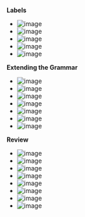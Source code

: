 **Labels**
- ![image](https://github.com/user-attachments/assets/49d22dbb-a923-4649-86a0-b6927b0cee06)
- ![image](https://github.com/user-attachments/assets/d4fe7467-b54e-46d4-ab2c-c86b97a70b59)
- ![image](https://github.com/user-attachments/assets/0868ef9e-516e-4af0-87c3-b2cecc71fe11)
- ![image](https://github.com/user-attachments/assets/2a1e9f94-1f45-4dab-a657-8db2796f8a73)
- ![image](https://github.com/user-attachments/assets/cbeea701-247d-4bd3-a3c8-c8860055968e)

**Extending the Grammar**
- ![image](https://github.com/user-attachments/assets/552130a3-a5cb-4ac9-b1f9-d23be99bb26c)
- ![image](https://github.com/user-attachments/assets/49f8fb7b-22a6-42d7-a2a7-3c2d4cd801e5)
- ![image](https://github.com/user-attachments/assets/7f58a7a7-2402-4ad3-9f00-eac1b6ddf36a)
- ![image](https://github.com/user-attachments/assets/794c5ad7-5173-4631-bea1-a7b4f8fe7dff)
- ![image](https://github.com/user-attachments/assets/2b9de5ad-27a7-4088-a885-1b05cfa304f3)
- ![image](https://github.com/user-attachments/assets/31470c51-a381-4720-9a82-0cadc694dd86)
- ![image](https://github.com/user-attachments/assets/3c71da9a-34aa-4659-91e9-eaea96087c97)

**Review**
- ![image](https://github.com/user-attachments/assets/fee95e26-2c1e-4ccd-9733-c208fc3f6423)
- ![image](https://github.com/user-attachments/assets/7cd52e3c-c770-4fa5-9d11-aa895ecac508)
- ![image](https://github.com/user-attachments/assets/a65bb0a7-1b5b-4744-98b2-0cca8230daa4)
- ![image](https://github.com/user-attachments/assets/2dc12ab8-7351-4e3f-85a4-cc22de5e6127)
- ![image](https://github.com/user-attachments/assets/fc0af260-561e-419c-b38a-115a337d719f)
- ![image](https://github.com/user-attachments/assets/ce7f51ad-432d-4479-a165-8136943f081b)
- ![image](https://github.com/user-attachments/assets/b59b7d5b-44c1-42eb-bce6-b3cff52e1a9f)
- ![image](https://github.com/user-attachments/assets/01ee8681-e956-4190-bf2c-5d8edb89d1f9)

